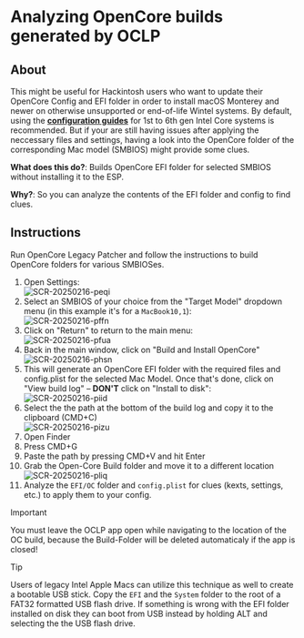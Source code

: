 # Analyzing OpenCore builds generated by OCLP 

## About

This might be useful for Hackintosh users who want to update their OpenCore Config and EFI folder in order to install macOS Monterey and newer on otherwise unsupported or end-of-life Wintel systems. By default, using the [**configuration guides**](https://github.com/5T33Z0/OC-Little-Translated/tree/main/14_OCLP_Wintel#configuration-guides) for 1st to 6th gen Intel Core systems is recommended. But if your are still having issues after applying the neccessary files and settings, having a look into the OpenCore folder of the corresponding Mac model (SMBIOS) might provide some clues.

**What does this do?**: Builds OpenCore EFI folder for selected SMBIOS without installing it to the ESP.

**Why?**: So you can analyze the contents of the EFI folder and config to find clues.

## Instructions
Run OpenCore Legacy Patcher and follow the instructions to build OpenCore folders for various SMBIOSes.

1. Open Settings: <br>![SCR-20250216-peqi](https://github.com/user-attachments/assets/0f710f00-4228-444d-a2c8-33a2a07b59ca)
2. Select an SMBIOS of your choice from the "Target Model" dropdown menu (in this example it's for a `MacBook10,1`):<br>![SCR-20250216-pffn](https://github.com/user-attachments/assets/6d6a2763-6d6d-49b7-ba69-766508fcf31c)
3. Click on "Return" to return to the main menu:<br>![SCR-20250216-pfua](https://github.com/user-attachments/assets/be7cfe3c-1a12-4691-95ec-e3a662e9251d)
4. Back in the main window, click on "Build and Install OpenCore"<br>![SCR-20250216-phsn](https://github.com/user-attachments/assets/85e4bd28-2095-4332-bb36-dfcf868bb9c9)
5. This will generate an OpenCore EFI folder with the required files and config.plist for the selected Mac Model. Once that's done, click on "View build log" – **DON'T** click on "Install to disk": <br>![SCR-20250216-piid](https://github.com/user-attachments/assets/31f33120-111f-4bee-96fb-b1e587e2e15a)
6. Select the the path at the bottom of the build log and copy it to the clipboard (CMD+C)<br>![SCR-20250216-pizu](https://github.com/user-attachments/assets/8993f0fb-f454-4b02-991f-d8fcef821287)
7. Open Finder
8. Press CMD+G
9. Paste the path by pressing CMD+V and hit Enter
10. Grab the Open-Core Build folder and move it to a different location<br>![SCR-20250216-pliq](https://github.com/user-attachments/assets/2c469501-cbf8-41ac-b102-274ed2203dc7)
11. Analyze the `EFI/OC` folder and `config.plist` for clues (kexts, settings, etc.) to apply them to your config.

> [!IMPORTANT]
>
> You must leave the OCLP app open while navigating to the location of the OC build, because the Build-Folder will be deleted automaticaly if the app is closed!

> [!TIP]
>
> Users of legacy Intel Apple Macs can utilize this technique as well to create a bootable USB stick. Copy the `EFI` and the `System` folder to the root of a FAT32 formatted USB flash drive. If something is wrong with the EFI folder installed on disk they can boot from USB instead by holding ALT and selecting the the USB flash drive.
